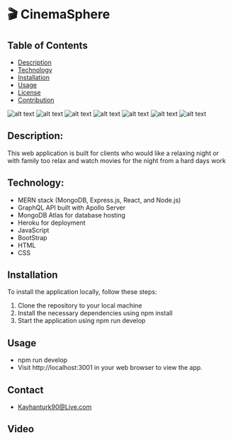# 🎬 CinemaSphere

## Table of Contents

- [Description](#description)
- [Technology](#Technology)
- [Installation](#installation)
- [Usage](#usage)
- [License](#license)
- [Contribution](#contribution)

![alt text]("./client/src/images/CinemaSpherehome.jpg")
![alt text]("./client/src/images/CinemaSphereLogin.jpg")
![alt text]("./client/src/images/CinemaSphereSignup.jpg")
![alt text]("./client/src/public/CinemaSphereSignup.jpg")
![alt text]("./client/src/images/CinemaSphereSubscribe.jpg")
![alt text]("./client/src/images/CinemaSphereProfile.jpg")
![alt text]("./client/src/images/CinemaSphereUpdate.jpg")

## Description:

This web application is built for clients who would like a relaxing night or with family too relax
and watch movies for the night from a hard days work

## Technology:

- MERN stack (MongoDB, Express.js, React, and Node.js)
- GraphQL API built with Apollo Server
- MongoDB Atlas for database hosting
- Heroku for deployment
- JavaScript
- BootStrap
- HTML
- CSS

## Installation

To install the application locally, follow these steps:

1. Clone the repository to your local machine
2. Install the necessary dependencies using npm install
3. Start the application using npm run develop

## Usage

- npm run develop
- Visit http://localhost:3001 in your web browser to view the app.

## Contact

- Kayhanturk90@Live.com

## Video
